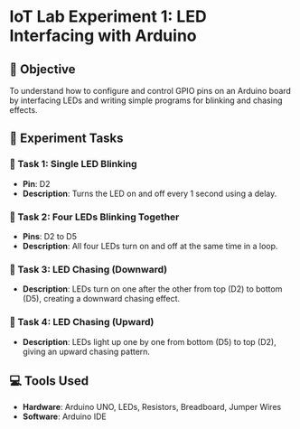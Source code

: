 
# IoT Lab Experiment 1: LED Interfacing with Arduino

## 🎯 Objective
To understand how to configure and control GPIO pins on an Arduino board by interfacing LEDs and writing simple programs for blinking and chasing effects.

## 📌 Experiment Tasks

### 🔹 Task 1: Single LED Blinking
- **Pin**: D2
- **Description**: Turns the LED on and off every 1 second using a delay.

### 🔹 Task 2: Four LEDs Blinking Together
- **Pins**: D2 to D5
- **Description**: All four LEDs turn on and off at the same time in a loop.

### 🔹 Task 3: LED Chasing (Downward)
- **Description**: LEDs turn on one after the other from top (D2) to bottom (D5), creating a downward chasing effect.

### 🔹 Task 4: LED Chasing (Upward)
- **Description**: LEDs light up one by one from bottom (D5) to top (D2), giving an upward chasing pattern.

## 💻 Tools Used
- **Hardware**: Arduino UNO, LEDs, Resistors, Breadboard, Jumper Wires  
- **Software**: Arduino IDE  




